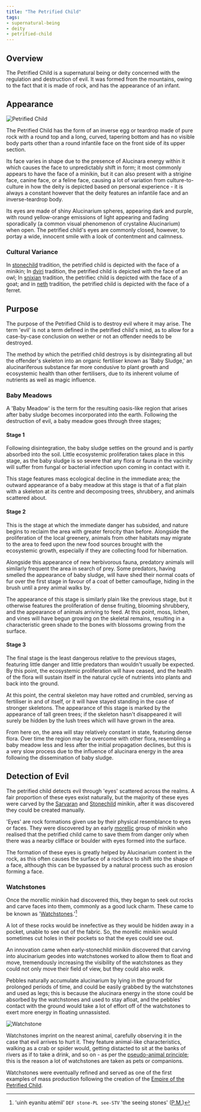 ```yaml
---
title: "The Petrified Child"
tags:
- supernatural-being
- deity
- petrified-child
---
```

## Overview
The Petrified Child is a supernatural being or deity concerned with the regulation and destruction of evil. It was formed from the mountains, owing to the fact that it is made of rock, and has the appearance of an infant.

## Appearance
![Petrified Child](images/petrified-child.png)

The Petrified Child has the form of an inverse egg or teardrop made of pure rock with a round top and a long, curved, tapering bottom and has no visible body parts other than a round infantile face on the front side of its upper section.

Its face varies in shape due to the presence of Alucinara energy within it which causes the face to unpredictably shift in form; it most commonly appears to have the face of a minikin, but it can also present with a strigine face, canine face, or a feline face, causing a lot of variation from culture-to-culture in how the deity is depicted based on personal experience - it is always a constant however that the deity features an infantile face and an inverse-teardrop body.

Its eyes are made of shiny Alucinarium spheres, appearing dark and purple, with round yellow-orange emissions of light appearing and fading sporadically (a common visual phenomenon of crystaline Alucinarium) when open. The petrified child's eyes are commonly closed, however, to portay a wide, innocent smile with a look of contentment and calmness.

### Cultural Variance
In [stonechild](cultures/morellic.md) tradition, the petrified child is depicted with the face of a minikin;
In [dviri](cultures/dviri) tradition, the petrified child is depicted with the face of an owl;
In [snixian](cultures/snix) tradition, the petrifiec child is depicted with the face of a goat;
and in [neth](cultures/neth) tradition, the petrified child is depicted with the face of a ferret.

## Purpose
The purpose of the Petrified Child is to destroy evil where it may arise. The term 'evil' is not a term defined in the petrified child's mind, as to allow for a case-by-case conclusion on wether or not an offender needs to be destroyed.

The method by which the petrified child destroys is by disintegrating all but the offender's skeleton into an organic fertiliser known as 'Baby Sludge,' an alucinariferous substance far more condusive to plant growth and ecosystemic health than other fertilisers, due to its inherent volume of nutrients as well as magic influence.

### Baby Meadows
A 'Baby Meadow' is the term for the resulting oasis-like region that arises after baby sludge becomes incorporated into the earth. Following the destruction of evil, a baby meadow goes through three stages;

#### Stage 1
Following disintegration, the baby sludge settles on the ground and is partly absorbed into the soil. Little ecosystemic proliferation takes place in this stage, as the baby sludge is so severe that any flora or fauna in the vacinity will suffer from fungal or bacterial infection upon coming in contact with it.

This stage features mass ecological decline in the immediate area; the outward appearance of a baby meadow at this stage is that of a flat plain with a skeleton at its centre and decomposing trees, shrubbery, and animals scattered about.

#### Stage 2
This is the stage at which the immediate danger has subsided, and nature begins to reclaim the area with greater ferocity than before. Alongside the proliferation of the local greenery, animals from other habitats may migrate to the area to feed upon the new food sources brought with the ecosystemic growth, especially if they are collecting food for hibernation.

Alongside this appearance of new herbivorous fauna, predatory animals will similarly frequent the area in search of prey. Some predators, having smelled the appearance of baby sludge, will have shed their normal coats of fur over the first stage in favour of a coat of better camouflage, hiding in the brush until a prey animal walks by.

The appearance of this stage is similarly plain like the previous stage, but it otherwise features the proliferation of dense fruiting, blooming shrubbery, and the appearance of animals arriving to feed. At this point, moss, lichen, and vines will have begun growing on the skeletal remains, resulting in a characteristic green shade to the bones with blossoms growing from the surface.

#### Stage 3
The final stage is the least dangerous relative to the previous stages, featuring little danger and little predators than wouldn't usually be expected. By this point, the ecosystemic proliferation will have ceased, and the health of the flora will sustain itself in the natural cycle of nutrients into plants and back into the ground.

At this point, the central skeleton may have rotted and crumbled, serving as fertiliser in and of itself, or it will have stayed standing in the case of stronger skeletons. The appearance of this stage is marked by the appearance of tall green trees; if the skeleton hasn't disappeared it will surely be hidden by the lush trees which will have grown in the area.

From here on, the area will stay relatively constant in state, featuring dense flora. Over time the region may be overcome with other flora, resembling a baby meadow less and less after the initial propagation declines, but this is a very slow process due to the influence of alucinara energy in the area following the dissemination of baby sludge.

## Detection of Evil
The petrified child detects evil through 'eyes' scattered across the realms. A fair proportion of these eyes exist naturally, but the majority of these eyes were carved by the [Sarvaran](cultures/morellic/sarvaran.md) and [Stonechild](cultures/morellic/stonechild) minikin, after it was discovered they could be created manually.

'Eyes' are rock formations given use by their physical resemblance to eyes or faces. They were discovered by an early [morellic](cultures/morellic.md) group of minikin who realised that the petrified child came to save them from danger only when there was a nearby clifface or boulder with eyes formed into the surface.

The formation of these eyes is greatly helped by Alucinarium content in the rock, as this often causes the surface of a rockface to shift into the shape of a face, although this can be bypassed by a natural process such as erosion forming a face.

### Watchstones
Once the morellic minikin had discovered this, they began to seek out rocks and carve faces into them, commonly as a good luck charm. These came to be known as '[Watchstones](phenomena/watchstone.md).'[^1]

A lot of these rocks would be innefective as they would be hidden away in a pocket, unable to see out of the fabric. So, the morellic minikin would sometimes cut holes in their pockets so that the eyes could see out.

An innovation came when early-stonechild minikin discovered that carving into alucinarium geodes into watchstones worked to allow them to float and move, tremendously increasing the visibility of the watchstones as they could not only move their field of view, but they could also *walk.*

Pebbles naturally accumulate alucinarium by lying in the ground for prolonged periods of time, and could be easily grabbed by the watchstones and used as legs; this is because the alucinara energy in the stone could be absorbed by the watchstones and used to stay afloat, and the pebbles' contact with the ground would take a lot of effort off of the watchstones to exert more energy in floating unnassisted.

![Watchstone](images/watchstone.png)

Watchstones imprint on the nearest animal, carefully observing it in the case that evil arrives to hurt it. They feature animal-like characteristics, walking as a crab or spider would, getting distacted to sit at the banks of rivers as if to take a drink, and so on - as per the [pseudo-animal principle](phenomena/pseudo-animal-principle); this is the reason a lot of watchstones are taken as pets or companions.

Watchstones were eventually refined and served as one of the first examples of mass production following the creation of the [Empire of the Petrified Child](cultures/morellic/stonechild.md).

[^1]: 'uinh eyanitu atëmil' `DEF stone-PL see-STV` 'the seeing stones' ([P.M.](languages/proto-morellic.md))